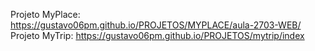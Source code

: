 Projeto MyPlace: https://gustavo06pm.github.io/PROJETOS/MYPLACE/aula-2703-WEB/
Projeto MyTrip: https://gustavo06pm.github.io/PROJETOS/mytrip/index
